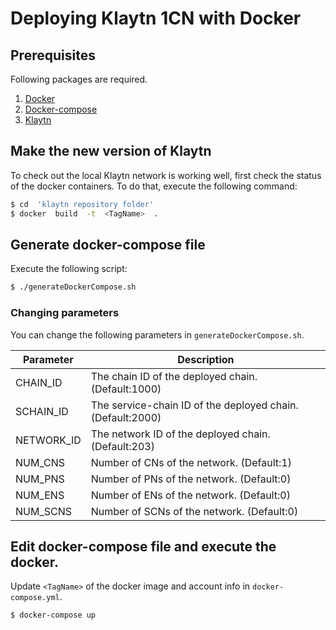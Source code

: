 # Deploying Klaytn 1CN with Docker

## Prerequisites
Following packages are required.

1. [Docker](https://docs.docker.com/get-docker/)
2. [Docker-compose](https://docs.docker.com/compose/install/)
3. [Klaytn](https://github.com/klaytn/klaytn)

## Make the new version of Klaytn 
To check out the local Klaytn network is working well, first check the status of the docker containers. To do that, execute the following command:

```bash
$ cd  'klaytn repository folder'
$ docker  build  -t  <TagName>  . 
```

## Generate docker-compose file
Execute the following script:

```bash
$ ./generateDockerCompose.sh
```

### Changing parameters
You can change the following parameters in `generateDockerCompose.sh`.

| Parameter | Description |
|---|---|
|CHAIN_ID| The chain ID of the deployed chain. (Default:1000) |
|SCHAIN_ID| The service-chain ID of the deployed chain. (Default:2000) |
|NETWORK_ID| The network ID of the deployed chain. (Default:203) |
|NUM_CNS| Number of CNs of the network. (Default:1) |
|NUM_PNS| Number of PNs of the network. (Default:0) |
|NUM_ENS| Number of ENs of the network. (Default:0) |
|NUM_SCNS| Number of SCNs of the network. (Default:0) |

## Edit docker-compose file and execute the docker.
Update `<TagName>` of the docker image and account info in `docker-compose.yml`.

```bash
$ docker-compose up
```
